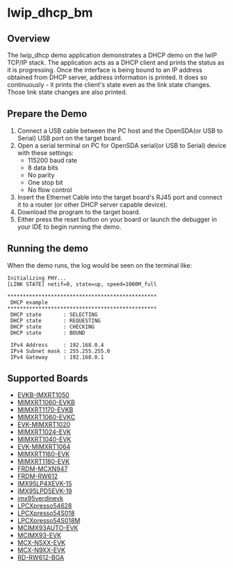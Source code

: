 # lwip_dhcp_bm

## Overview

The lwip_dhcp demo application demonstrates a DHCP demo on the lwIP TCP/IP stack.
The application acts as a DHCP client and prints the status as it is progressing.
Once the interface is being bound to an IP address obtained from DHCP server, address information is printed.
It does so continuously - it prints the client's state even as the link state changes.
Those link state changes are also printed.

## Prepare the Demo
1.  Connect a USB cable between the PC host and the OpenSDA(or USB to Serial) USB port on the target board.
2.  Open a serial terminal on PC for OpenSDA serial(or USB to Serial) device with these settings:
    - 115200 baud rate
    - 8 data bits
    - No parity
    - One stop bit
    - No flow control
3.  Insert the Ethernet Cable into the target board's RJ45 port and connect it to a router (or other DHCP server capable device).
4.  Download the program to the target board.
5.  Either press the reset button on your board or launch the debugger in your IDE to begin running the demo.

## Running the demo
When the demo runs, the log would be seen on the terminal like:

    Initializing PHY...
    [LINK STATE] netif=0, state=up, speed=1000M_full

    ************************************************
     DHCP example
    ************************************************
     DHCP state       : SELECTING
     DHCP state       : REQUESTING
     DHCP state       : CHECKING
     DHCP state       : BOUND

     IPv4 Address     : 192.168.0.4
     IPv4 Subnet mask : 255.255.255.0
     IPv4 Gateway     : 192.168.0.1

## Supported Boards
- [EVKB-IMXRT1050](../../../_boards/evkbimxrt1050/lwip_examples/lwip_dhcp/bm/example_board_readme.md)
- [MIMXRT1060-EVKB](../../../_boards/evkbmimxrt1060/lwip_examples/lwip_dhcp/bm/example_board_readme.md)
- [MIMXRT1170-EVKB](../../../_boards/evkbmimxrt1170/lwip_examples/lwip_dhcp/bm/example_board_readme.md)
- [MIMXRT1060-EVKC](../../../_boards/evkcmimxrt1060/lwip_examples/lwip_dhcp/bm/example_board_readme.md)
- [EVK-MIMXRT1020](../../../_boards/evkmimxrt1020/lwip_examples/lwip_dhcp/bm/example_board_readme.md)
- [MIMXRT1024-EVK](../../../_boards/evkmimxrt1024/lwip_examples/lwip_dhcp/bm/example_board_readme.md)
- [MIMXRT1040-EVK](../../../_boards/evkmimxrt1040/lwip_examples/lwip_dhcp/bm/example_board_readme.md)
- [EVK-MIMXRT1064](../../../_boards/evkmimxrt1064/lwip_examples/lwip_dhcp/bm/example_board_readme.md)
- [MIMXRT1160-EVK](../../../_boards/evkmimxrt1160/lwip_examples/lwip_dhcp/bm/example_board_readme.md)
- [MIMXRT1180-EVK](../../../_boards/evkmimxrt1180/lwip_examples/lwip_dhcp/bm/example_board_readme.md)
- [FRDM-MCXN947](../../../_boards/frdmmcxn947/lwip_examples/lwip_dhcp/bm/example_board_readme.md)
- [FRDM-RW612](../../../_boards/frdmrw612/lwip_examples/lwip_dhcp/bm/example_board_readme.md)
- [IMX95LP4XEVK-15](../../../_boards/imx95lp4xevk15/lwip_examples/lwip_dhcp/bm/example_board_readme.md)
- [IMX95LPD5EVK-19](../../../_boards/imx95lpd5evk19/lwip_examples/lwip_dhcp/bm/example_board_readme.md)
- [imx95verdinevk](../../../_boards/imx95verdinevk/lwip_examples/lwip_dhcp/bm/example_board_readme.md)
- [LPCXpresso54628](../../../_boards/lpcxpresso54628/lwip_examples/lwip_dhcp/bm/example_board_readme.md)
- [LPCXpresso54S018](../../../_boards/lpcxpresso54s018/lwip_examples/lwip_dhcp/bm/example_board_readme.md)
- [LPCXpresso54S018M](../../../_boards/lpcxpresso54s018m/lwip_examples/lwip_dhcp/bm/example_board_readme.md)
- [MCIMX93AUTO-EVK](../../../_boards/mcimx93autoevk/lwip_examples/lwip_dhcp/bm/example_board_readme.md)
- [MCIMX93-EVK](../../../_boards/mcimx93evk/lwip_examples/lwip_dhcp/bm/example_board_readme.md)
- [MCX-N5XX-EVK](../../../_boards/mcxn5xxevk/lwip_examples/lwip_dhcp/bm/example_board_readme.md)
- [MCX-N9XX-EVK](../../../_boards/mcxn9xxevk/lwip_examples/lwip_dhcp/bm/example_board_readme.md)
- [RD-RW612-BGA](../../../_boards/rdrw612bga/lwip_examples/lwip_dhcp/bm/example_board_readme.md)
